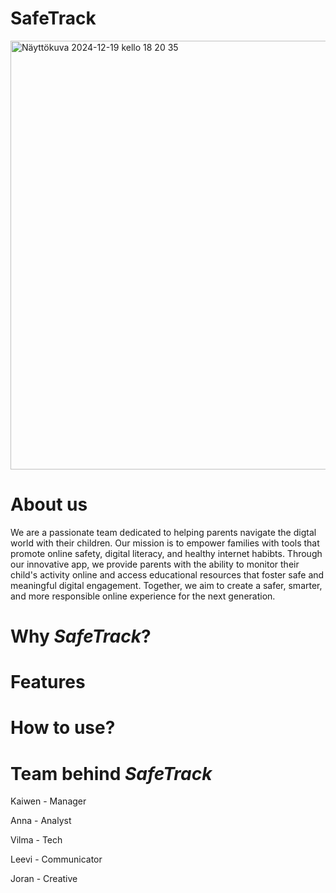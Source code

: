 # SafeTrack
<img width="686" alt="Näyttökuva 2024-12-19 kello 18 20 35" src="https://github.com/user-attachments/assets/45dca42e-34e7-4c69-b755-c9e25044c166" />

# About us
We are a passionate team dedicated to helping parents navigate the digtal world with their children. Our mission is to empower families with tools that promote online safety, digital literacy, and healthy internet habibts. Through our innovative app, we provide parents with the ability to monitor their child's activity online and access educational resources that foster safe and meaningful digital engagement. Together, we aim to create a safer, smarter, and more responsible online experience for the next generation.
# Why *SafeTrack*?
# Features


# How to use?
# Team behind *SafeTrack*
Kaiwen - Manager

Anna - Analyst

Vilma - Tech

Leevi - Communicator

Joran - Creative
